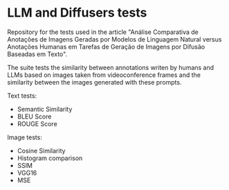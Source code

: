 # LLM and Diffusers tests

Repository for the tests used in the article "Análise Comparativa de Anotações de Imagens Geradas por Modelos de Linguagem Natural versus Anotações Humanas em Tarefas de Geração de Imagens por Difusão Baseadas em Texto".

The suite tests the similarity between annotations writen by humans and LLMs based on images taken from videoconference frames and the similarity between the images generated with these prompts.

Text tests:

- Semantic Similarity
- BLEU Score
- ROUGE Score

Image tests:

- Cosine Similarity
- Histogram comparison
- SSIM
- VGG16
- MSE



